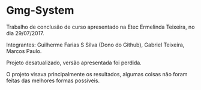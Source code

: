 # Gmg-System
Trabalho de conclusão de curso apresentado na Etec Ermelinda Teixeira, no dia 29/07/2017.

Integrantes: Guilherme Farias S Silva (Dono do Github),
Gabriel Teixeira,
Marcos Paulo.

Projeto desatualizado, versão apresentada foi perdida.

O projeto visava principalmente os resultados, algumas coisas não foram feitas das melhores formas possíveis.
